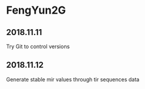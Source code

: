 # FengYun2G
## 2018.11.11
Try Git to control versions
## 2018.11.12
Generate stable mir values through tir sequences data
